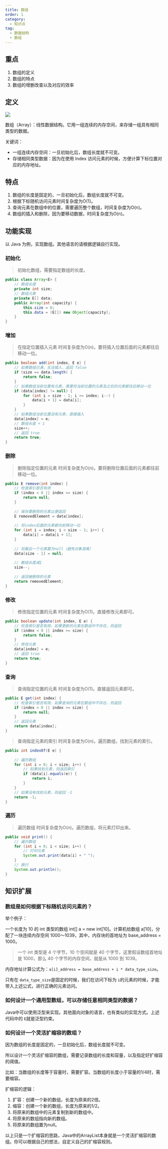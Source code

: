 ```yaml
---
title: 数组
order: 1
category:
  - 知识点
tag:
  - 数据结构
  - 数组
---
```

## 重点
1. 数组的定义
2. 数组的特点
3. 数组的增删改查以及对应的效率

## 定义
![](https://raw.githubusercontent.com/zhongyuan202020/coder-notes-image/main/public/data-structrue/array/array.png)

数组（Array）：线性数据结构。它用一组连续的内存空间，来存储一组具有相同类型的数据。

关键词：

- 一组连续内存空间：一旦初始化后，数组长度就不可变。
- 存储相同类型数据：因为在使用 Index 访问元素的时候，方便计算下标位置对应的内存地址。

## 特点
1. 数组的长度是固定的，一旦初始化后，数组长度就不可变。
2. 根据下标随机访问元素时间复杂度为O(1)。
3. 查询元素在数组中的位置，需要遍历整个数组，时间复杂度为O(n)。
4. 数组的插入和删除，因为要移动数据，时间复杂度为O(n)。

## 功能实现
以 Java 为例，实现数组。其他语言的请根据逻辑自行实现。
### 初始化
> 初始化数组，需要指定数组的长度。


```java
public class Array<E> {
    // 数组长度
    private int size;
    // 数组元素
    private E[] data;
    public Array(int capacity) {
        this.size = 0;
        this.data = (E[]) new Object[capacity];
    }
}
```

### 增加
> 在指定位置插入元素
> 时间复杂度为O(n)。要将插入位置后面的元素都往后移动一位。

```java
public boolean add(int index, E e) {
    // 如果数组已满，无法插入，返回 false
    if (size == data.length) {
        return false;
    }
    // 如果数组当前位置有元素，需要将当前位置的元素及之后的元素都往后移动一位
    if (data[index] != null) {
        for (int i = size - 1; i >= index; i--) {
            data[i + 1] = data[i];
        }
    }
    // 如果数组当前位置没有元素，直接插入
    data[index] = e;
    // 数组长度 + 1
    size++;
    // 返回 true
    return true;
}
```

### 删除
> 删除指定位置的元素
> 时间复杂度为O(n)。要将删除位置后面的元素都往前移动一位。

```java
public E remove(int index) {
    // 检查索引是否有效
    if (index < 0 || index >= size) {
        return null;
    }
    
    // 保存要删除的元素以便返回
    E removedElement = data[index];
    
    // 将index后面的元素都向前移动一位
    for (int i = index; i < size - 1; i++) {
        data[i] = data[i + 1];
    }
    
    // 将最后一个元素置为null（避免对象游离）
    data[size - 1] = null;
    
    // 数组长度减1
    size--;
    
    // 返回被删除的元素
    return removedElement;
}
```
### 修改
> 修改指定位置的元素
> 时间复杂度为O(1)。直接修改元素即可。

```java
public boolean update(int index, E e) {
    // 检查索引是否有效，如果更新的元素在数组中不存在，则返回
    if (index < 0 || index >= size) {
        return false;
    }
    // 修改元素
    data[index] = e;
    // 返回 true
    return true;
}
```

### 查询
> 查询指定位置的元素
> 时间复杂度为O(1)。直接返回元素即可。
```java
public E get(int index) {
    // 检查索引是否有效，如果查询的元素在数组中不存在，则返回
    if (index < 0 || index >= size) {
        return null;
    }
    // 返回元素
    return data[index];
}
```
> 查询指定元素的索引
> 时间复杂度为O(n)。遍历数组，找到元素的索引。
```java
public int indexOf(E e) {
    
    // 遍历数组
    for (int i = 0; i < size; i++) {
        // 如果找到元素，则返回索引
        if (data[i].equals(e)) {
            return i;
        }
    }
    // 如果没有找到元素，则返回 -1
    return -1;
}
```

### 遍历
> 遍历数组
> 时间复杂度为O(n)。遍历数组，将元素打印出来。
```java
public void print() {
    // 遍历数组
    for (int i = 0; i < size; i++) {
        // 打印元素
        System.out.print(data[i] + " ");
    }
    // 换行
    System.out.println();
}
```

## 知识扩展
### 数组是如何根据下标随机访问元素的？
举个例子：

一个长度为 10 的 int 类型的数组 int[] a = new int[10]。计算机给数组 a[10]，分配了一块连续内存空间 1000～1039，其中，内存块的首地址为 base_address = 1000。

> 一个 int 类型是 4 个字节，10 个空间就是 40 个字节，这里假设数组首地址是 1000，那么 40 个字节的内存空间，就是从 1000 到 1039。
>

内存地址计算公式为：`a[i]_address = base_address + i * data_type_size`。

只有在 `data_type_size`是固定的时候，我们在访问下标为 `i`的元素的时候，才能带入上述公式，进行正确的元素访问。

### 如何设计一个通用型数组，可以存储任意相同类型的数据？
Java中可以使用泛型来实现。其他面向对象的语言，也有类似的实现方式。上述代码中的 `E`就是泛型约束。
### 如何设计一个灵活扩缩容的数组？
因为数组的长度是固定的，一旦初始化后，数组长度就不可变。

所以设计一个灵活扩缩容的数组，需要记录数组的长度和容量，以及指定好扩缩容的阈值。

比如：当数组的长度等于容量时，需要扩容。当数组的长度小于容量的1/4时，需要缩容。

扩缩容的逻辑：
1. 扩容：创建一个新的数组，长度为原来的2倍。
2. 缩容：创建一个新的数组，长度为原来的1/2。
3. 将原来的数组中的元素复制到新的数组中。
4. 将原来的数组指向新的数组。
5. 将原来的数组置为null。

以上只是一个扩缩容的思路，Java中的ArrayList本身就是一个灵活扩缩容的数组。你可以根据自己的想法，自定义自己的扩缩容规则。